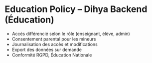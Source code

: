 # Education Policy – Dihya Backend (Éducation)

- Accès différencié selon le rôle (enseignant, élève, admin)
- Consentement parental pour les mineurs
- Journalisation des accès et modifications
- Export des données sur demande
- Conformité RGPD, Éducation Nationale
